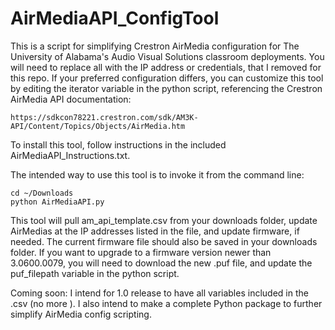# AirMediaAPI_ConfigTool
This is a script for simplifying Crestron AirMedia configuration for The University of Alabama's Audio Visual Solutions classroom deployments.
You will need to replace all  <example> with the IP address or credentials, that I removed for this repo. If your preferred configuration differs, you can customize this tool by editing the iterator variable in the python script, referencing the Crestron AirMedia API documentation:

	https://sdkcon78221.crestron.com/sdk/AM3K-API/Content/Topics/Objects/AirMedia.htm

To install this tool, follow instructions in the included AirMediaAPI_Instructions.txt.

The intended way to use this tool is to invoke it from the command line:
	
	cd ~/Downloads
	python AirMediaAPI.py

This tool will pull am_api_template.csv from your downloads folder, update AirMedias at the IP addresses listed in the file, and update firmware, if needed.
The current firmware file should also be saved in your downloads folder.
If you want to upgrade to a firmware version newer than 3.0600.0079, you will need to download the new .puf file, and update the puf_filepath variable in the python script.

Coming soon:
I intend for 1.0 release to have all variables included in the .csv (no more <example>).
I also intend to make a complete Python package to further simplify AirMedia config scripting.
